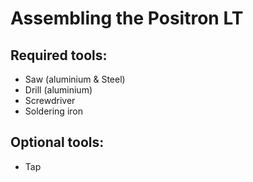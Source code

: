 # Assembling the Positron LT

## Required tools:
- Saw (aluminium & Steel)
- Drill (aluminium)
- Screwdriver
- Soldering iron

## Optional tools:
- Tap
